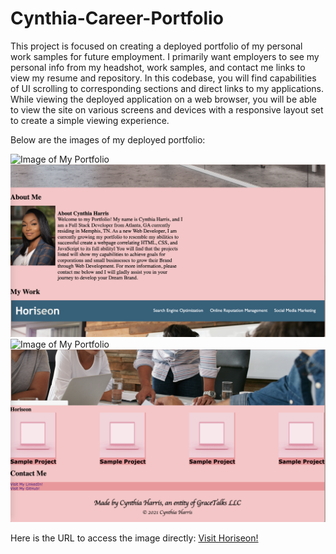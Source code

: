 # Cynthia-Career-Portfolio

This project is focused on creating a deployed portfolio of my personal work samples for future employment. I primarily want employers to see my personal info from my headshot, work samples, and contact me links to view my resume and repository. In this codebase, you will find capabilities of UI scrolling to corresponding sections and direct links to my applications. While viewing the deployed application on a web browser, you will be able to view the site on various screens and devices with a responsive layout set to create a simple viewing experience.

Below are the images of my deployed portfolio:

<img src="./assets/images/img1.png" alt="Image of My Portfolio">
<img src="./assets/images/img2.png" alt="Image of My Portfolio">
<img src="./assets/images/img3.png" alt="Image of My Portfolio">
<img src="./assets/images/img4.png" alt="Image of My Portfolio">

Here is the URL to access the image directly:
<a href="https://gracetalks.github.io/01-Challenge-Horiseon/">Visit Horiseon!</a>